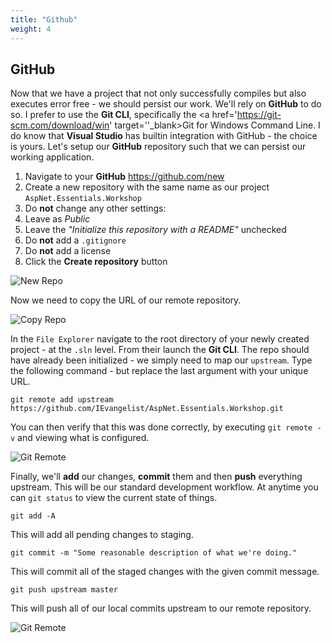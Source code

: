 ```yaml
---
title: "Github"
weight: 4
---
```


## <i class='fab fa-github'></i> GitHub

Now that we have a project that not only successfully compiles but also executes error free - we should persist our work. We'll rely on <i class='fab fa-github'></i> __GitHub__ to do so. I prefer to use the __Git CLI__, specifically the <a href='https://git-scm.com/download/win' target=''_blank>Git for Windows</a> Command Line. I do know that __Visual Studio__ has builtin integration with GitHub - the choice is yours. Let's setup our <i class='fab fa-github'></i> __GitHub__ repository such that we can persist our working application.

 1. Navigate to your <i class='fab fa-github'></i> __GitHub__ https://github.com/new
 1. Create a new repository with the same name as our project `AspNet.Essentials.Workshop`
 1. Do __not__ change any other settings:
   1. Leave as _Public_ 
   1. Leave the _"Initialize this repository with a README"_ unchecked
   1. Do __not__ add a `.gitignore`
   1. Do __not__ add a license
 1. Click the __Create repository__ button

![New Repo](/1-introduction/github/images/new-repo.png?classes=border,shadow)

Now we need to copy the URL of our remote repository.

![Copy Repo](/1-introduction/github/images/copy-repo.png?classes=border,shadow)

In the `File Explorer` navigate to the root directory of your newly created project - at the `.sln` level. From their launch the __Git CLI__. The repo should have already been initialized - we simply need to map our `upstream`. Type the following command - but replace the last argument with your unique URL.

```
git remote add upstream https://github.com/IEvangelist/AspNet.Essentials.Workshop.git
```

You can then verify that this was done correctly, by executing `git remote -v` and viewing what is configured.

![Git Remote](/1-introduction/github/images/git-remote.png?classes=border,shadow)

Finally, we'll __add__ our changes, __commit__ them and then __push__ everything upstream. This will be our standard development workflow. At anytime you can `git status` to view the current state of things.

```
git add -A
```

This will add all pending changes to staging.

```
git commit -m "Some reasonable description of what we're doing."
```

This will commit all of the staged changes with the given commit message.

```
git push upstream master
```

This will push all of our local commits upstream to our remote repository.

![Git Remote](/1-introduction/github/images/git-flow.png?classes=border,shadow)